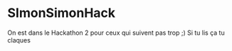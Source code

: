 # SImonSimonHack
On est dans le Hackathon 2 pour ceux qui suivent pas trop ;)
Si tu lis ça tu claques
